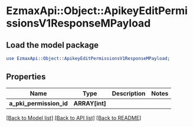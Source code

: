 # EzmaxApi::Object::ApikeyEditPermissionsV1ResponseMPayload

## Load the model package
```perl
use EzmaxApi::Object::ApikeyEditPermissionsV1ResponseMPayload;
```

## Properties
Name | Type | Description | Notes
------------ | ------------- | ------------- | -------------
**a_pki_permission_id** | **ARRAY[int]** |  | 

[[Back to Model list]](../README.md#documentation-for-models) [[Back to API list]](../README.md#documentation-for-api-endpoints) [[Back to README]](../README.md)



